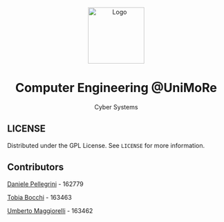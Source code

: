 <br />    
<p align="center">
<a href="https://github.com/danielepelleg/unimore-cyber-systems">
    <img src="https://cdn-icons.flaticon.com/png/512/4248/premium/4248495.png?token=exp=1646235693~hmac=bd3cd33aa7ace8f9257c9e15377ba10a" alt="Logo" width="130" height="130">
</a>
<h1 align="center">Computer Engineering @UniMoRe </h1>
<p align="center">
    Cyber Systems
</p>

## LICENSE

Distributed under the GPL License. See `LICENSE` for more information.

## Contributors

[Daniele Pellegrini](https://github.com/danielepelleg) - 162779

[Tobia Bocchi](https://github.com/tobiabocchi) - 163463

[Umberto Maggiorelli](https://github.com/umberto-maggiorelli) - 163462

